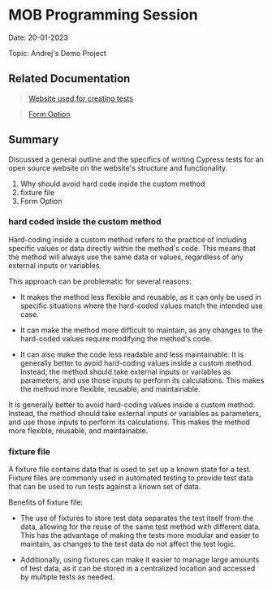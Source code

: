 # MOB Programming Session

Date: 20-01-2023

Topic: Andrej's Demo Project

## Related Documentation

> [Website used for creating tests](http://opencart.abstracta.us/)

> [Form Option](https://docs.cypress.io/api/commands/request)

## Summary

Discussed a general outline and the specifics of writing Cypress tests for an open source website on the website's structure and functionality. 

1. Why should avoid hard code inside the custom method 
2. fixture file 
3. Form Option

### hard coded inside the custom method 

Hard-coding inside a custom method refers to the practice of including specific values or data directly within the method's code. This means that the method will always use the same data or values, regardless of any external inputs or variables.

This approach can be problematic for several reasons:

-	It makes the method less flexible and reusable, as it can only be used in specific situations where the hard-coded values match the intended use case.

-	It can make the method more difficult to maintain, as any changes to the hard-coded values require modifying the method's code.

-	It can also make the code less readable and less maintainable.
It is generally better to avoid hard-coding values inside a custom method. Instead, the method should take external inputs or variables as parameters, and use those inputs to perform its calculations. This makes the method more flexible, reusable, and maintainable.

It is generally better to avoid hard-coding values inside a custom method. Instead, the method should take external inputs or variables as parameters, and use those inputs to perform its calculations. This makes the method more flexible, reusable, and maintainable.

### fixture file

A fixture file contains data that is used to set up a known state for a test. Fixture files are commonly used in automated testing to provide test data that can be used to run tests against a known set of data.

Benefits of fixture file:

- The use of fixtures to store test data separates the test itself from the data, allowing for the reuse of the same test method with different data. This has the advantage of making the tests more modular and easier to maintain, as changes to the test data do not affect the test logic. 

- Additionally, using fixtures can make it easier to manage large amounts of test data, as it can be stored in a centralized location and accessed by multiple tests as needed.
